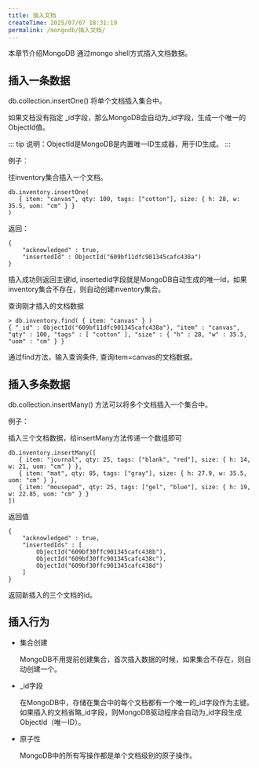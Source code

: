 ```yaml
---
title: 插入文档
createTime: 2025/07/07 18:31:19
permalink: /mongodb/插入文档/
---
```

本章节介绍MongoDB 通过mongo shell方式插入文档数据。

## 插入一条数据

db.collection.insertOne() 将单个文档插入集合中。

如果文档没有指定 _id字段，那么MongoDB会自动为_id字段，生成一个唯一的ObjectId值。

::: tip 说明：ObjectId是MongoDB是内置唯一ID生成器，用于ID生成。
:::

例子：

往inventory集合插入一个文档。
```shell
db.inventory.insertOne(
   { item: "canvas", qty: 100, tags: ["cotton"], size: { h: 28, w: 35.5, uom: "cm" } }
)
```

返回：
```shell
{
    "acknowledged" : true,
    "insertedId" : ObjectId("609bf11dfc901345cafc438a")
}
```

插入成功则返回主键Id, insertedId字段就是MongoDB自动生成的唯一Id，如果inventory集合不存在，则自动创建inventory集合。

查询刚才插入的文档数据
```shell
> db.inventory.find( { item: "canvas" } )
{ "_id" : ObjectId("609bf11dfc901345cafc438a"), "item" : "canvas", "qty" : 100, "tags" : [ "cotton" ], "size" : { "h" : 28, "w" : 35.5, "uom" : "cm" } }
```
通过find方法，输入查询条件, 查询item=canvas的文档数据。

## 插入多条数据

db.collection.insertMany() 方法可以将多个文档插入一个集合中。

例子：

插入三个文档数据，给insertMany方法传递一个数组即可
```shell
db.inventory.insertMany([
   { item: "journal", qty: 25, tags: ["blank", "red"], size: { h: 14, w: 21, uom: "cm" } },
   { item: "mat", qty: 85, tags: ["gray"], size: { h: 27.9, w: 35.5, uom: "cm" } },
   { item: "mousepad", qty: 25, tags: ["gel", "blue"], size: { h: 19, w: 22.85, uom: "cm" } }
])
```

返回值
```shell
{
    "acknowledged" : true,
    "insertedIds" : [
        ObjectId("609bf30ffc901345cafc438b"),
        ObjectId("609bf30ffc901345cafc438c"),
        ObjectId("609bf30ffc901345cafc438d")
    ]
}
```
返回新插入的三个文档的id。

## 插入行为
- 集合创建

    MongoDB不用提前创建集合，首次插入数据的时候，如果集合不存在，则自动创建一个。

- _id字段

    在MongoDB中，存储在集合中的每个文档都有一个唯一的_id字段作为主键。 如果插入的文档省略_id字段，则MongoDB驱动程序会自动为_id字段生成ObjectId（唯一ID）。
    
- 原子性    

    MongoDB中的所有写操作都是单个文档级别的原子操作。